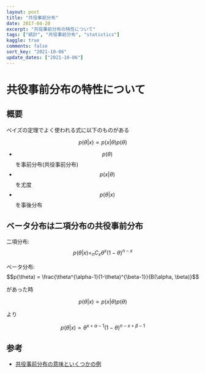 ```yaml
---
layout: post
title: "共役事前分布"
date: 2017-04-20
excerpt: "共役事前分布の特性について"
tags: ["統計", "共役事前分布", "statistics"]
kaggle: true
comments: false
sort_key: "2021-10-06"
update_dates: ["2021-10-06"]
---
```


# 共役事前分布の特性について

## 概要

ベイズの定理でよく使われる式に以下のものがある  

$$
p(\theta|x) \propto p(x|\theta) p(\theta)
$$

 - $$p(\theta)$$を事前分布(共役事前分布)
 - $$p(x|\theta)$$を尤度
 - $$p(\theta|x)$$を事後分布

## ベータ分布は二項分布の共役事前分布

二項分布: $$p(\theta|x) = _nC_x \theta^x(1-\theta)^{n-x}$$  

ベータ分布: $$p(\theta) = \frac{\theta^{\alpha-1}(1-\theta)^{\beta-1}}{B(\alpha, \beta)}$$  

があった時  

$$
p(\theta|x) \propto p(x|\theta)p(\theta)
$$

より

$$
p(\theta|x) \propto \theta^{x+\alpha-1} (1-\theta)^{n-x+\beta-1}
$$

## 参考
 - [共役事前分布の意味といくつかの例](https://mathwords.net/kyoyakujizen)
